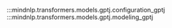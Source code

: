 :::mindnlp.transformers.models.gptj.configuration_gptj
:::mindnlp.transformers.models.gptj.modeling_gptj